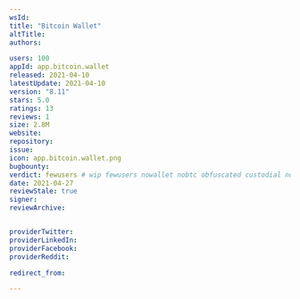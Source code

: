```yaml
---
wsId: 
title: "Bitcoin Wallet"
altTitle: 
authors:

users: 100
appId: app.bitcoin.wallet
released: 2021-04-10
latestUpdate: 2021-04-10
version: "8.11"
stars: 5.0
ratings: 13
reviews: 1
size: 2.8M
website: 
repository: 
issue: 
icon: app.bitcoin.wallet.png
bugbounty: 
verdict: fewusers # wip fewusers nowallet nobtc obfuscated custodial nosource nonverifiable reproducible bounty defunct
date: 2021-04-27
reviewStale: true
signer: 
reviewArchive:


providerTwitter: 
providerLinkedIn: 
providerFacebook: 
providerReddit: 

redirect_from:

---
```



